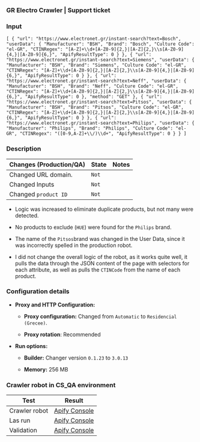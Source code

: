 ### GR Electro Crawler | Support ticket

### Input

`[ { "url": "https://www.electronet.gr/instant-search?text=Bosch", "userData": { "Manufacturer": "BSH", "Brand": "Bosch", "Culture Code": "el-GR", "CTINRegex": "[A-Z]+\\d+[A-Z0-9]{2,}|[A-Z]{2,}\\s[A-Z0-9]{4,}|[A-Z0-9]{6,}", "ApifyResultType": 0 } }, { "url": "https://www.electronet.gr/instant-search?text=Siemens", "userData": { "Manufacturer": "BSH", "Brand": "Siemens", "Culture Code": "el-GR", "CTINRegex": "[A-Z]+\\d+[A-Z0-9]{2,}|[A-Z]{2,}\\s[A-Z0-9]{4,}|[A-Z0-9]{6,}", "ApifyResultType": 0 } }, { "url": "https://www.electronet.gr/instant-search?text=Neff", "userData": { "Manufacturer": "BSH", "Brand": "Neff", "Culture Code": "el-GR", "CTINRegex": "[A-Z]+\\d+[A-Z0-9]{2,}|[A-Z]{2,}\\s[A-Z0-9]{4,}|[A-Z0-9]{6,}", "ApifyResultType": 0 }, "method": "GET" }, { "url": "https://www.electronet.gr/instant-search?text=Pitsos", "userData": { "Manufacturer": "BSH", "Brand": "Pitsos", "Culture Code": "el-GR", "CTINRegex": "[A-Z]+\\d+[A-Z0-9]{2,}|[A-Z]{2,}\\s[A-Z0-9]{4,}|[A-Z0-9]{6,}", "ApifyResultType": 0 } }, { "url": "https://www.electronet.gr/instant-search?text=Philips", "userData": { "Manufacturer": "Philips", "Brand": "Philips", "Culture Code": "el-GR", "CTINRegex": "([0-9,A-Z]+\\/)\\d+", "ApifyResultType": 0 } } ]`

### Description

|**Changes (Production/QA)**|**State**|**Notes**|
|---|---|---|
|Changed URL domain.|`Not`||
|Changed Inputs|`Not`||
|Changed `product ID`|`Not`||

- Logic was increased to eliminate duplicate products, but not many were detected.
    
- No products to exclude (`HUE`) were found for the `Philips` brand.
    
- The name of the `Pitsos`brand was changed in the User Data, since it was incorrectly spelled in the production robot.
    
- I did not change the overall logic of the robot, as it works quite well, it pulls the data through the JSON content of the page with selectors for each attribute, as well as pulls the `CTINCode` from the name of each product.
    

### Configuration details

- **Proxy and HTTP Configuration:**
    
    - **Proxy configuration:** Changed from `Automatic` to `Residencial (Grecee)`.
        
    - **Proxy rotation**: Recommended
        
- **Run options:**
    
    - **Builder:** Changer version `0.1.23` to `3.0.13`
        
    - **Memory:** 256 MB
        

### Crawler robot in CS_QA environment

|**Test**|**Result**|
|---|---|
|Crawler robot|[Apify Console](https://console.apify.com/organization/GTLDwzJnfTMQqgBR4/actors/tasks/1D9dIYbnJciXGg09g/console)|
|Las run|[Apify Console](https://console.apify.com/organization/GTLDwzJnfTMQqgBR4/actors/tasks/1D9dIYbnJciXGg09g/runs/Y0KVUo6ZAXStbQyaL#log)|
|Validation|[Apify Console](https://console.apify.com/organization/GTLDwzJnfTMQqgBR4/actors/tasks/XETtJl5o4ddH0I1Sg/runs/NfDZ9BFWj1I2oiIQK#log)|